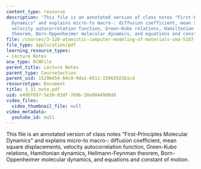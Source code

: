```yaml
---
content_type: resource
description: 'This file is an annotated version of class notes "First-Principles Molecular
  Dynamics" and explains micro-to macro-: diffusion coefficient, mean square displacements,
  velocity autocorrelation function, Green-Kubo relations, Hamiltonian dynamics, Hellmann-Feynman
  theorem, Born-Oppenheimer molecular dynamics, and equations and constant of motion.'
file: /courses/3-320-atomistic-computer-modeling-of-materials-sma-5107-spring-2005/e49bf0975e3003df769b50a90449d8dd_3_31_note.pdf
file_type: application/pdf
learning_resource_types:
- Lecture Notes
ocw_type: OCWFile
parent_title: Lecture Notes
parent_type: CourseSection
parent_uid: 15296d54-84c9-9da1-6512-15965923b1cd
resourcetype: Document
title: 3_31_note.pdf
uid: e49bf097-5e30-03df-769b-50a90449d8dd
video_files:
  video_thumbnail_file: null
video_metadata:
  youtube_id: null
---
```

This file is an annotated version of class notes "First-Principles Molecular Dynamics" and explains micro-to macro-: diffusion coefficient, mean square displacements, velocity autocorrelation function, Green-Kubo relations, Hamiltonian dynamics, Hellmann-Feynman theorem, Born-Oppenheimer molecular dynamics, and equations and constant of motion.